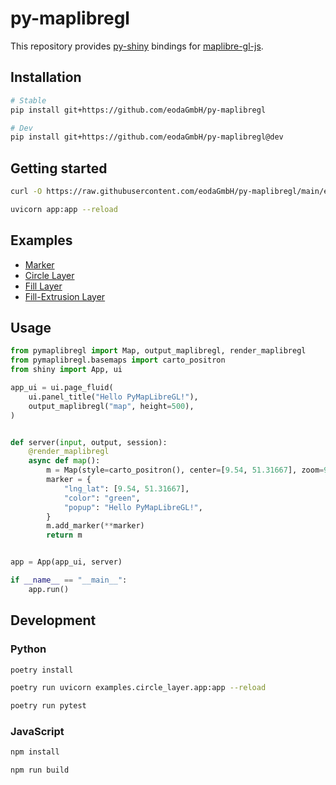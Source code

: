 # py-maplibregl

This repository provides [py-shiny](https://github.com/posit-dev/py-shiny) bindings for [maplibre-gl-js](https://github.com/maplibre/maplibre-gl-js).

## Installation

```bash
# Stable
pip install git+https://github.com/eodaGmbH/py-maplibregl

# Dev
pip install git+https://github.com/eodaGmbH/py-maplibregl@dev
```

## Getting started

```bash
curl -O https://raw.githubusercontent.com/eodaGmbH/py-maplibregl/main/examples/circle_layer/app.py

uvicorn app:app --reload
```

## Examples

* [Marker](examples/marker/app.py)
* [Circle Layer](examples/circle_layer/app.py)
* [Fill Layer](examples/fill_layer/app.py)
* [Fill-Extrusion Layer](examples/fill_extrusion_layer/app.py)

## Usage

```python
from pymaplibregl import Map, output_maplibregl, render_maplibregl
from pymaplibregl.basemaps import carto_positron
from shiny import App, ui

app_ui = ui.page_fluid(
    ui.panel_title("Hello PyMapLibreGL!"),
    output_maplibregl("map", height=500),
)


def server(input, output, session):
    @render_maplibregl
    async def map():
        m = Map(style=carto_positron(), center=[9.54, 51.31667], zoom=9)
        marker = {
            "lng_lat": [9.54, 51.31667],
            "color": "green",
            "popup": "Hello PyMapLibreGL!",
        }
        m.add_marker(**marker)
        return m


app = App(app_ui, server)

if __name__ == "__main__":
    app.run()
```

## Development

### Python

```bash
poetry install

poetry run uvicorn examples.circle_layer.app:app --reload

poetry run pytest
```

### JavaScript

```bash
npm install

npm run build
```
